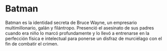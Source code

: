 # Batman
Batman es la identidad secreta de Bruce Wayne, un empresario multimillonario, galán y filántropo. Presenció el asesinato de sus
padres cuando era niño lo marcó profundamente y lo llevó a entrenarse 
en la perfección física e intelectual para ponerse un disfraz de murciélago con el fin de combatir el crimen.
